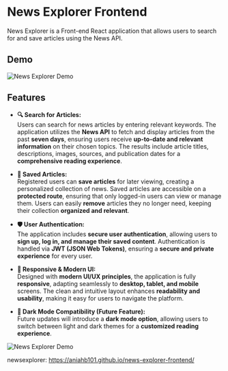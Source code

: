 # News Explorer Frontend

News Explorer is a Front-end React application that allows users to search for and save articles using the News API.

## Demo

![News Explorer Demo](./src/images/news.gif)

## Features

- **🔍 Search for Articles:**  
  Users can search for news articles by entering relevant keywords. The application utilizes the **News API** to fetch and display articles from the past **seven days**, ensuring users receive **up-to-date and relevant information** on their chosen topics. The results include article titles, descriptions, images, sources, and publication dates for a **comprehensive reading experience**.

- **💾 Saved Articles:**  
  Registered users can **save articles** for later viewing, creating a personalized collection of news. Saved articles are accessible on a **protected route**, ensuring that only logged-in users can view or manage them. Users can easily **remove** articles they no longer need, keeping their collection **organized and relevant**.

- **🛡️ User Authentication:**  
  The application includes **secure user authentication**, allowing users to **sign up, log in, and manage their saved content**. Authentication is handled via **JWT (JSON Web Tokens)**, ensuring a **secure and private experience** for every user.

- **🎨 Responsive & Modern UI:**  
  Designed with **modern UI/UX principles**, the application is fully **responsive**, adapting seamlessly to **desktop, tablet, and mobile** screens. The clean and intuitive layout enhances **readability and usability**, making it easy for users to navigate the platform.

- **🌙 Dark Mode Compatibility (Future Feature):**  
  Future updates will introduce a **dark mode option**, allowing users to switch between light and dark themes for a **customized reading experience**.

![News Explorer Demo](./src/images/explorer.gif)

newsexplorer: https://aniahb101.github.io/news-explorer-frontend/


